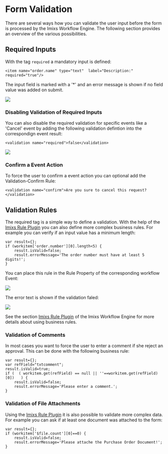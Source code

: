 # Form Validation

There are several ways how you can validate the user input before the form is processed by the Imixs Workflow Engine. 
The following section provides an overview of the various possibilities. 




## Required Inputs


With the tag `required` a mandatory input is defined:

	<item name="order.name" type="text"  label="Description:" required="true"/>

The input field is marked with a '*' and an error message is shown if no field value was added on submit.
   	 
<img class="screenshot" src="validation-01.png" /> 

### Disabling Validation of Required Inputs

You can also disable the required validation for specific events like a 'Cancel' event by adding the following validation defintion into the correspondign event result:

	<validation name="required">false</validation>

<img class="screenshot" src="validation-04.png" /> 

### Confirm a Event Action

To force the user to confirm a event action you can optional add the Validation-Confirm Rule:

	<validation name="confirm">Are you sure to cancel this request?</validation>


## Validation Rules

The required tag is a simple way to define a validation. With the help of the [Imixs Rule Plugin](https://www.imixs.org/doc/engine/plugins/ruleplugin.html) you can also define more complex business rules. For example you can verify if an input value has a minimum length:

	var result={};
	if (workitem['order.number'][0].length<5) {
	    result.isValid=false;
	    result.errorMessage='The order number must have at least 5 digits!';
	}

You can place this rule in the Rule Property of the corresponding workflow Event:

<img class="screenshot" src="validation-03.png" /> 

The error text is shown if the validation faled:

<img class="screenshot" src="validation-02.png" /> 

See the section [Imixs Rule Plugin](https://www.imixs.org/doc/engine/plugins/ruleplugin.html) of the Imixs Workflow Engine for more details about using business rules. 

### Validation of Comments

In most cases you want to force the user to enter a comment if she reject an approval. This can be done with the following business rule:

	var result={};
	var refField="txtcomment"; 
	result.isValid=true;
	if (  ( workitem.get(refField) == null || ''==workitem.get(refField)[0])   ) {
	    result.isValid=false;
	    result.errorMessage='Please enter a comment.';
	}


### Validation of File Attachments

Using the [Imixs Rule Plugin](https://www.imixs.org/doc/engine/plugins/ruleplugin.html) it is also possible to validate more complex data. For example you can ask if at least one document was attached to the form:


	var result={};
	if (workitem['$file.count'][0]==0) {
	    result.isValid=false;
	    result.errorMessage='Please attache the Purchase Order Document!';
	}

